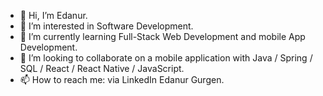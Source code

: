 - 👋 Hi, I’m Edanur.
- 👀 I’m interested in Software Development.
- 🌱 I’m currently learning Full-Stack Web Development and mobile App Development.
- 💞️ I’m looking to collaborate on a mobile application with Java / Spring / SQL / React / React Native / JavaScript.
- 📫 How to reach me: via LinkedIn Edanur Gurgen.

<!---
Runadee/Runadee is a ✨ special ✨ repository because its `README.md` (this file) appears on your GitHub profile.
You can click the Preview link to take a look at your changes.
--->
